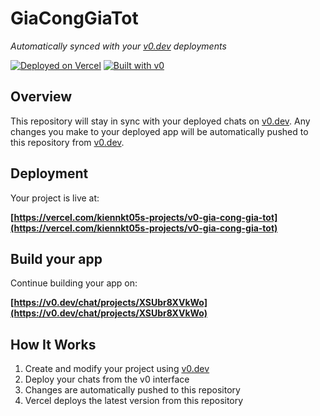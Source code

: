 # GiaCongGiaTot

*Automatically synced with your [v0.dev](https://v0.dev) deployments*

[![Deployed on Vercel](https://img.shields.io/badge/Deployed%20on-Vercel-black?style=for-the-badge&logo=vercel)](https://vercel.com/kiennkt05s-projects/v0-gia-cong-gia-tot)
[![Built with v0](https://img.shields.io/badge/Built%20with-v0.dev-black?style=for-the-badge)](https://v0.dev/chat/projects/XSUbr8XVkWo)

## Overview

This repository will stay in sync with your deployed chats on [v0.dev](https://v0.dev).
Any changes you make to your deployed app will be automatically pushed to this repository from [v0.dev](https://v0.dev).

## Deployment

Your project is live at:

**[https://vercel.com/kiennkt05s-projects/v0-gia-cong-gia-tot](https://vercel.com/kiennkt05s-projects/v0-gia-cong-gia-tot)**

## Build your app

Continue building your app on:

**[https://v0.dev/chat/projects/XSUbr8XVkWo](https://v0.dev/chat/projects/XSUbr8XVkWo)**

## How It Works

1. Create and modify your project using [v0.dev](https://v0.dev)
2. Deploy your chats from the v0 interface
3. Changes are automatically pushed to this repository
4. Vercel deploys the latest version from this repository